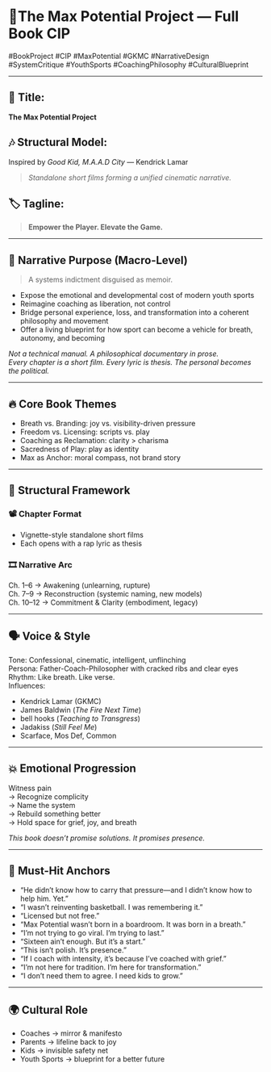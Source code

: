 # 📘The Max Potential Project — Full Book CIP

#BookProject #CIP #MaxPotential #GKMC #NarrativeDesign #SystemCritique #YouthSports #CoachingPhilosophy #CulturalBlueprint

---

## 📛 Title:
**The Max Potential Project**

## 🎶 Structural Model:
Inspired by *Good Kid, M.A.A.D City* — Kendrick Lamar  
> *Standalone short films forming a unified cinematic narrative.*

## 🏷️ Tagline:
> **Empower the Player. Elevate the Game.**

---

## 🎯 Narrative Purpose (Macro-Level)
> A systems indictment disguised as memoir.

- Expose the emotional and developmental cost of modern youth sports  
- Reimagine coaching as liberation, not control  
- Bridge personal experience, loss, and transformation into a coherent philosophy and movement  
- Offer a living blueprint for how sport can become a vehicle for breath, autonomy, and becoming  

_Not a technical manual. A philosophical documentary in prose._  
_Every chapter is a short film. Every lyric is thesis. The personal becomes the political._

---

## 🔥 Core Book Themes

- Breath vs. Branding: joy vs. visibility-driven pressure  
- Freedom vs. Licensing: scripts vs. play  
- Coaching as Reclamation: clarity > charisma  
- Sacredness of Play: play as identity  
- Max as Anchor: moral compass, not brand story  

---

## 🧱 Structural Framework

### 📽️ Chapter Format

- Vignette-style standalone short films  
- Each opens with a rap lyric as thesis  

### 🎞️ Narrative Arc

Ch. 1–6 → Awakening (unlearning, rupture)  
Ch. 7–9 → Reconstruction (systemic naming, new models)  
Ch. 10–12 → Commitment & Clarity (embodiment, legacy)  

---

## 🗣️ Voice & Style

Tone: Confessional, cinematic, intelligent, unflinching  
Persona: Father-Coach-Philosopher with cracked ribs and clear eyes  
Rhythm: Like breath. Like verse.  
Influences:  
- Kendrick Lamar (GKMC)  
- James Baldwin (*The Fire Next Time*)  
- bell hooks (*Teaching to Transgress*)  
- Jadakiss (*Still Feel Me*)  
- Scarface, Mos Def, Common  

---

## 💥 Emotional Progression

Witness pain  
→ Recognize complicity  
→ Name the system  
→ Rebuild something better  
→ Hold space for grief, joy, and breath  

_This book doesn’t promise solutions. It promises presence._

---

## 🔑 Must-Hit Anchors

- “He didn’t know how to carry that pressure—and I didn’t know how to help him. Yet.”  
- “I wasn’t reinventing basketball. I was remembering it.”  
- “Licensed but not free.”  
- “Max Potential wasn’t born in a boardroom. It was born in a breath.”  
- “I’m not trying to go viral. I’m trying to last.”  
- “Sixteen ain’t enough. But it’s a start.”  
- “This isn’t polish. It’s presence.”  
- “If I coach with intensity, it’s because I’ve coached with grief.”  
- “I’m not here for tradition. I’m here for transformation.”  
- “I don’t need them to agree. I need kids to grow.”  

---

## 🌍 Cultural Role

- Coaches → mirror & manifesto  
- Parents → lifeline back to joy  
- Kids → invisible safety net  
- Youth Sports → blueprint for a better future